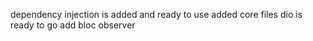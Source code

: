 dependency injection is added and ready to use
added core files
dio is ready to go
add bloc observer